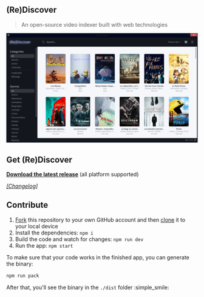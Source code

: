 ## (Re)Discover
> An open-source video indexer built with web technologies

![](media/screenshot.png)


## Get (Re)Discover

**[Download the latest release](https://github.com/yboyer/re-discover/releases/latest)** (all platform supported)

_[[Changelog]](https://github.com/yboyer/re-discover/releases/)_


## Contribute

1. [Fork](https://help.github.com/articles/fork-a-repo/) this repository to your own GitHub account and then [clone](https://help.github.com/articles/cloning-a-repository/) it to your local device
2. Install the dependencies: `npm i`
3. Build the code and watch for changes: `npm run dev`
4. Run the app: `npm start`

To make sure that your code works in the finished app, you can generate the binary:

```sh
npm run pack
```

After that, you'll see the binary in the `./dist` folder :simple_smile:
